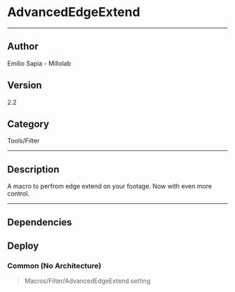 # AdvancedEdgeExtend
___

## Author
Emilio Sapia - Millolab

## Version
2.2

## Category
Tools/Filter

___

## Description
<p>A macro to perfrom edge extend on your footage. Now with even more control.</p>




___

## Dependencies

## Deploy

### Common (No Architecture)

> Macros/Filter/AdvancedEdgeExtend.setting  
